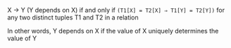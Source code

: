 X -> Y (Y depends on X) if and only if `(T1[X] = T2[X] ⇒ T1[Y] = T2[Y])` for any two distinct tuples T1 and T2 in a relation

In other words, Y depends on X if the value of X uniquely determines the value of Y